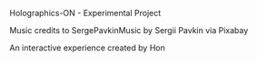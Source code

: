 Holographics-ON - Experimental Project

Music credits to SergePavkinMusic by Sergii Pavkin via Pixabay

An interactive experience created by Hon

